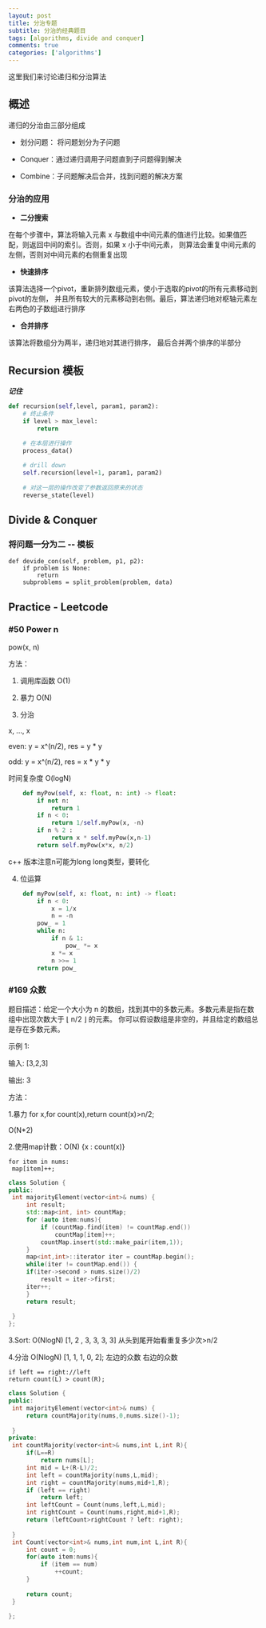 ```yaml
---
layout: post
title: 分治专题
subtitle: 分治的经典题目
tags: [algorithms, divide and conquer]
comments: true
categories: ['algorithms']
---
```



这里我们来讨论递归和分治算法

## 概述

递归的分治由三部分组成


* 划分问题： 将问题划分为子问题

* Conquer：通过递归调用子问题直到子问题得到解决

* Combine：子问题解决后合并，找到问题的解决方案

### 分治的应用

* **二分搜索**

在每个步骤中，算法将输入元素 x 与数组中中间元素的值进行比较。如果值匹配，则返回中间的索引。否则，如果 x 小于中间元素，
则算法会重复中间元素的左侧，否则对中间元素的右侧重复出现 

* **快速排序**

该算法选择一个pivot，重新排列数组元素，使小于选取的pivot的所有元素移动到pivot的左侧，
并且所有较大的元素移动到右侧。最后，算法递归地对枢轴元素左右两色的子数组进行排序 

* **合并排序**

该算法将数组分为两半，递归地对其进行排序，
最后合并两个排序的半部分 



## Recursion 模板 
***记住***
``` python
def recursion(self,level, param1, param2):
    # 终止条件
    if level > max_level:
        return 
    
    # 在本层进行操作
    process_data()

    # drill down
    self.recursion(level+1, param1, param2)
    
    # 对这一层的操作改变了参数返回原来的状态
    reverse_state(level)
```
## Divide & Conquer 


### 将问题一分为二 -- 模板
```
def devide_con(self, problem, p1, p2):
    if problem is None:
        return 
    subproblems = split_problem(problem, data)
```


## Practice - Leetcode
	

###  #50 Power n 

pow(x, n)

方法：

1. 调用库函数 O(1)

2. 暴力 O(N)

3. 分治 

x, ..., x

even: y = x^(n/2), res = y * y

odd: y = x^(n/2), res = x * y * y

时间复杂度 O(logN)
```python
    def myPow(self, x: float, n: int) -> float:
        if not n:
            return 1
        if n < 0:
            return 1/self.myPow(x, -n)
        if n % 2 :
            return x * self.myPow(x,n-1)
        return self.myPow(x*x, n/2)
```
c++ 版本注意n可能为long long类型，要转化

4. 位运算

```python
    def myPow(self, x: float, n: int) -> float:
        if n < 0:
            x = 1/x
            n = -n
        pow_ = 1
        while n:
            if n & 1:
                pow_ *= x
            x *= x
            n >>= 1
        return pow_
```



###  #169 众数

题目描述：给定一个大小为 n 的数组，找到其中的多数元素。多数元素是指在数组中出现次数大于 ⌊ n/2 ⌋ 的元素。
你可以假设数组是非空的，并且给定的数组总是存在多数元素。

示例 1:

输入: [3,2,3]

输出: 3

方法：

   1.暴力 for x,for count(x),return count(x)>n/2;
   
   O(N*2)
   
   2.使用map计数：O(N)
   {x : count(x)}
   
   ```
   for item in nums:
   	map[item]++;
   ```
   ``` c++
   class Solution {
public:
    int majorityElement(vector<int>& nums) {
        int result;
        std::map<int, int> countMap;
        for (auto item:nums){
            if (countMap.find(item) != countMap.end())
                countMap[item]++;
            countMap.insert(std::make_pair(item,1));
        }
        map<int,int>::iterator iter = countMap.begin();
        while(iter != countMap.end()) {
        if(iter->second > nums.size()/2) 
            result = iter->first;
        iter++;
        }
        return result;
        
    }
};
   ```
  
   
   3.Sort:   O(NlogN)
   [1, 2 , 3, 3, 3, 3]
   从头到尾开始看重复多少次>n/2
   
 
   
   4.分治 O(NlogN)
   [1, 1, 1, 0, 2];
   左边的众数 右边的众数
   
   ```
   if left == right://left
   return count(L) > count(R);
   
   ```

   ``` c++
   class Solution {
public:
    int majorityElement(vector<int>& nums) {
        return countMajority(nums,0,nums.size()-1);
        
    }
private:
    int countMajority(vector<int>& nums,int L,int R){
        if(L==R)
            return nums[L];
        int mid = L+(R-L)/2;
        int left = countMajority(nums,L,mid);
        int right = countMajority(nums,mid+1,R);
        if (left == right)
            return left;
        int leftCount = Count(nums,left,L,mid);
        int rightCount = Count(nums,right,mid+1,R);
        return (leftCount>rightCount ? left: right);
        
    }
    int Count(vector<int>& nums,int num,int L,int R){
        int count = 0;
        for(auto item:nums){
            if (item == num)
                ++count;
        }
                
        return count;
    }
        
};
   ```
 

